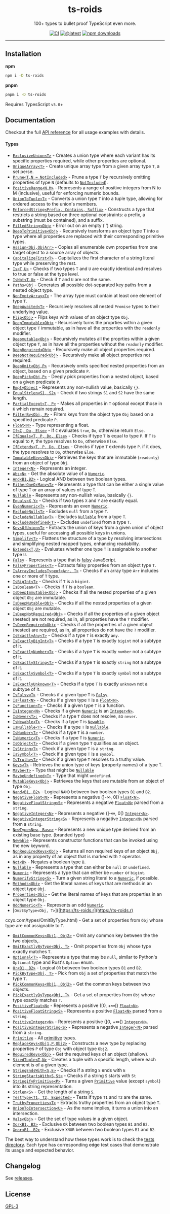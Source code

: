<div align="center">

# ts-roids

100+  types to bullet proof TypeScript even more.

[![CI](https://github.com/rccyx/ts-roids/actions/workflows/ci.yml/badge.svg)](https://github.com/rccyx/ts-roids/actions/workflows/ci.yml)
[![@latest](https://img.shields.io/npm/v/ts-roids.svg)](https://www.npmjs.com/package/ts-roids)
[![npm downloads](https://img.shields.io/npm/dm/ts-utils.svg)](https://www.npmjs.com/package/ts-roids)
<hr/>
</div>

## Installation
**npm**
```bash
npm i -D ts-roids
````

**pnpm**

```bash
pnpm i -D ts-roids
```

Requires TypesScript `v5.0`+

## Documentation

Checkout the full [API reference](https://ts-roids.rccyx.com/) for all usage examples with details.

#### Types

* [`ExclusiveUnion<T>`](https://ts-roids.rccyx.com/types/ExclusiveUnion.html) - Creates a union type where each variant has its specific properties required, while other properties are optional.
* [`UniqueArray<T>`](https://ts-roids.rccyx.com/types/UniqueArray.html) - Create unique array type from a given array type `T`, a set perse.
* [`Prune<T,N = NotIncluded>`](https://ts-roids.rccyx.com/types/Prune.html) - Prune a type `T` by recursively omitting properties of type `N` (defaults to [`NotIncluded`](https://ts-roids.rccyx.com/types/NotIncluded.html)).
* [`PositiveRange<N,M>`](https://ts-roids.rccyx.com/types/PositiveRange.html) - Represents a range of positive integers from N to M (inclusive), useful for enforcing numeric bounds.
* [`UnionToTuple<T>`](https://ts-roids.rccyx.com/types/UnionToTuple.html) - Converts a union type `T` into a tuple type, allowing for ordered access to the union's members.
* [`EnforcedString<Prefix, Contains, Suffix>`](https://ts-roids.rccyx.com/types/EnforcedString.html) - Constructs a type that restricts a string based on three optional constraints:
  a prefix, a substring (must be contained), and a suffix.
* [`FilledString<Obj>`](https://ts-roids.rccyx.com/types/FilledString.html) - Error out on an empty ('') string.
* [`DeepToPrimitive<Obj>`](https://ts-roids.rccyx.com/types/DeepToPrimitive.html) - Recursively transforms an object type T into a type where all properties are replaced with their corresponding primitive types.
* [`Assign<Obj,ObjArr>`](https://ts-roids.rccyx.com/types/Assign.html) - Copies all enumerable own properties from one target object to a source array of objects.
* [`CapitalizeFirst<T>`](https://ts-roids.rccyx.com/types/CapitalizeFirst.html) - Capitalizes the first character of a string literal type while preserving the rest.
* [`Is<T,U>`](https://ts-roids.rccyx.com/types/Is.html) - Checks if two types `T` and `U` are exactly identical and resolves to true or false at the type level.
* [`IsNot<T,U>`](https://ts-roids.rccyx.com/types/IsNot.html) - Check if `T` and `U` are not the same.
* [`Paths<Obj`](https://ts-roids.rccyx.com/types/Paths.html) - Generates all possible dot-separated key paths from a nested object type.
* [`NonEmptyArray<T>`](https://ts-roids.rccyx.com/types/NonEmptyArray.html) - The array type must contain at least one element of type `T`.
* [`DeepAwaited<T>`](https://ts-roids.rccyx.com/types/DeepAwaited.html) - Recursively resolves all nested `Promise` types to their underlying value.
* [`Flip<Obj>`](https://ts-roids.rccyx.com/types/Flip.html) - Flips keys with values of an object type `Obj`.
* [`DeepImmutable<Obj>`](https://ts-roids.rccyx.com/types/DeepImmutable.html) - Recursively turns the proprties within a given object type `T` immutable, as in have all the properties with the `readonly` modifier.
* [`Deepmutable<Obj>`](https://ts-roids.rccyx.com/types/DeepMutable.html) - Recursively mutates all the proprties within a given object type `T`, as in have all the properties without the `readonly` modifier.
* [`DeepRequired<Obj>`](https://ts-roids.rccyx.com/types/DeepRequired.html) - Recursively make all object properties required.
* [`DeepNotRequired<Obj>`](https://ts-roids.rccyx.com/types/DeepNotRequired.html) - Recursively make all object properties not required.
* [`DeepOmit<Obj,P>`](https://ts-roids.rccyx.com/types/DeepOmit.html) - Recursively omits specified nested properties from an object, based on a given predicate `P`.
* [`DeepPick<Obj,P>`](https://ts-roids.rccyx.com/types/DeepPick.html) - Deeply pick properties from a nested object, based on a given predicate `P`.
* [`EmptyObject`](https://ts-roids.rccyx.com/types/EmptyObject.html) - Represents any non-nullish value, basically `{}`.
* [`EqualStrlen<S1, S2>`](https://ts-roids.rccyx.com/types/EqualStrlen.html) - Check if two strings `S1` and `S2` have the same length.
* [`PartialExcept<T, P>`](https://ts-roids.rccyx.com/types/PartialExcept.html) - Makes all properties in `T` optional except those in `K` which remain required.
* [`FilterBy<Obj, P>`](https://ts-roids.rccyx.com/types/FilterBy.html) -  Filters keys from the object type `Obj` based on a specified predicate `P`.
* [`Float<N>`](https://ts-roids.rccyx.com/types/Float.html) - Type representing a float.
* [`If<C, Do, Else>`](https://ts-roids.rccyx.com/types/If.html) - If `C` evaluates `true`, `Do`, otherwise return `Else`.
* [`IfEquals<T, P, Do, Else>`](https://ts-roids.rccyx.com/types/IfEquals.html) - Checks if type `T` is equal to type `P`. If `T` is equal to `P`, the type resolves to `Do`, otherwise `Else`.
* [`IfExtends<T, P, Do, Else>`](https://ts-roids.rccyx.com/types/IfExtends.html) -  Checks if type `T` extends type `P`. if it does, the type resolves to `Do`, otherwise `Else`.
* [`ImmutableKeys<Obj>`](https://ts-roids.rccyx.com/types/ImmutableKeys.html) - Retrieves the keys that are immutable (`readonly`) from an object of type `Obj`.
* [`Integer<N>`](https://ts-roids.rccyx.com/types/Integer.html) - Represents an integer.
* [`Abs<N>`](https://ts-roids.rccyx.com/types/Abs.html) - Get the absolute value of a [`Numeric`](https://ts-roids.rccyx.com/types/Numeric.html).
* [`And<B1,B2>`](https://ts-roids.rccyx.com/types/And.html) - Logical AND between two boolean types.
* [`EitherOneOrMany<T>`](https://ts-roids.rccyx.com/types/EitherOneOrMany.html) - Represents a type that can be either a single value of type `T` or an array of values of type `T`.
* [`Nullable`](https://ts-roids.rccyx.com/types/Nullable.html) - Represents any non-nullish value, basically `{}`.
* [`Equals<X,Y>`](https://ts-roids.rccyx.com/types/Equals.html) - Checks if two types `X` and `Y` are exactly equal.
* [`EvenNumeric<T>`](https://ts-roids.rccyx.com/types/EvenNumeric.html) - Represents an even [`Numeric`](https://ts-roids.rccyx.com/types/Numeric.html).
* [`ExcludeNull<T>`](https://ts-roids.rccyx.com/types/ExcludeNull.html) - Excludes `null` from a type `T`.
* [`ExcludeNullable<T>`](https://ts-roids.rccyx.com/types/ExcludeNullable.html) - Excludes [`Nullable`](https://ts-roids.rccyx.com/types/Nullable.html) from a type `T`.
* [`ExcludeUndefined<T>`](https://ts-roids.rccyx.com/types/ExcludeUndefined.html) - Excludes `undefined` from a type `T`.
* [`KeysOfUnion<T>`](https://ts-roids.rccyx.com/types/KeysOfUnion.html) - Extracts the union of keys from a given union of object types, useful for accessing all possible keys in unions.
* [`Simplify<T>`](https://ts-roids.rccyx.com/types/Simplify.html) - Flattens the structure of a type by resolving intersections and simplifying nested mapped types, enhancing readability.
* [`Extends<T,U>`](https://ts-roids.rccyx.com/types/Extends.html) - Evaluates whether one type `T` is assignable to another type `U`.
* [`Falsy`](https://ts-roids.rccyx.com/types/Falsy.html) - Represents a type that is [falsy](https://developer.mozilla.org/en-US/docs/Glossary/Falsy)  JavaScript.
* [`FalsyProperties<T>`](https://ts-roids.rccyx.com/types/FalsyProperties.html) - Extracts falsy properties from an object type `T`.
* [`IsArrayIncludesTypeof<Arr, T>`](https://ts-roids.rccyx.com/types/IsArrayIncludesTypeof.html) - Checks if an array type `Arr` includes one or more of `T` type.
* [`IsBigInt<T>`](https://ts-roids.rccyx.com/types/IsBigInt.html) - Checks if `T` is a `bigint`.
* [`IsBoolean<T>`](https://ts-roids.rccyx.com/types/IsBoolean.html) -  Checks if `T` is a `boolean`.
* [`IsDeepImmutable<Obj>`](https://ts-roids.rccyx.com/types/IsDeepImmutable.html) - Checks if all the nested properties of a given object `Obj` are immutable.
* [`IsDeepMutable<Obj>`](https://ts-roids.rccyx.com/types/IsDeepMutable.html) - Checks if all the nested properties of a given object `Obj` are  mutable.
* [`IsDeepNotRequired<Obj>`](https://ts-roids.rccyx.com/types/IsDeepNotRequired.html) - Checks if all the properties of a given object (nested) are not required, as in, all properties have the `?` modifier.
* [`IsDeepRequired<Obj>`](https://ts-roids.rccyx.com/types/IsDeepRequired.html) - Checks if all the properties of a given object (nested) are required, as in, all properties do not have the `?` modifier.
* [`IsExactlyAny<T>`](https://ts-roids.rccyx.com/types/IsExactlyAny.html) - Checks if a type `T` is exactly `any`.
* [`IsExactlyBigInt<T>`](https://ts-roids.rccyx.com/types/IsExactlyBigInt.html) - Checks if a type `T` is exactly `bigint` not a subtype of it.
* [`IsExactlyNumber<T>`](https://ts-roids.rccyx.com/types/IsExactlyNumber.html) - Checks if a type `T` is exactly `number` not a subtype of it.
* [`IsExactlyString<T>`](https://ts-roids.rccyx.com/types/IsExactlyString.html) - Checks if a type `T` is exactly `string` not a subtype of it.
* [`IsExactlySymbol<T>`](https://ts-roids.rccyx.com/types/IsExactlySymbol.html) - Checks if a type `T` is exactly `symbol` not a subtype of it.
* [`IsExactlyUnknown<T>`](https://ts-roids.rccyx.com/types/IsExactlyUnknown.html) - Checks if a type `T` is exactly `unknown` not a subtype of it.
* [`IsFalsy<T>`](https://ts-roids.rccyx.com/types/IsFalsy.html) - Checks if a given type `T` is [`Falsy`](https://ts-roids.rccyx.com/types/Falsy.html).
* [`IsFloat<N>`](https://ts-roids.rccyx.com/types/IsFloat.html) - Checks if a given type `T` is a [`Float<N>`](https://ts-roids.rccyx.com/types/Float.html).
* [`IsFunction<T>`](https://ts-roids.rccyx.com/types/IsFunction.html) - Checks if a given type `T` is a function.
* [`IsInteger<N>`](https://ts-roids.rccyx.com/types/IsInteger.html) - Checks if a given [`Numeric`](https://ts-roids.rccyx.com/types/Numeric.html)  is an [`Integer<N>`](https://ts-roids.rccyx.com/types/Integer.html).
* [`IsNever<T>:`](https://ts-roids.rccyx.com/types/IsNever.html) - Checks if a type `T` does not resolve, so `never`.
* [`IsNewable<T>`](https://ts-roids.rccyx.com/types/IsNewable.html) -  Checks if a type `T` is [`Newable`](https://ts-roids.rccyx.com/types/Newable.html).
* [`IsNullable<T>`](https://ts-roids.rccyx.com/types/IsNullable.html) -  Checks if a type `T` is [`Nullable`](https://ts-roids.rccyx.com/types/Nullable.html).
* [`IsNumber<T>`](https://ts-roids.rccyx.com/types/IsNumber.html) - Checks if a type `T` is a `number`.
* [`IsNumeric<T>`](https://ts-roids.rccyx.com/types/IsNumeric.html) - Checks if a type `T` is [`Numeric`](https://ts-roids.rccyx.com/types/Numeric.html).
* [`IsObject<T>`](https://ts-roids.rccyx.com/types/IsObject.html) -  Checks if a given type `T` qualifies as an object.
* [`IsString<T>`](https://ts-roids.rccyx.com/types/IsString.html) - Check if a given type `T` is a `string`.
* [`IsSymbol<T>`](https://ts-roids.rccyx.com/types/IsSymbol.html) - Check if a given type `T` is a `symbol`.
* [`IsTruthy<T>`](https://ts-roids.rccyx.com/types/IsTruthy.html) - Check if a given type `T` resolves to a truthy value.
* [`Keys<T>`](https://ts-roids.rccyx.com/types/Keys.html) - Retrieves the union type of keys (property names) of a type `T`.
* [`Maybe<T>`](https://ts-roids.rccyx.com/types/Maybe.html) - Type that might be [`Nullable`](https://ts-roids.rccyx.com/types/Nullable.html)
* [`MaybeUndefined<T>`](https://ts-roids.rccyx.com/types/MaybeUndefined.html) - Type that might `undefined`.
* [`MutableKeys<Obj>`](https://ts-roids.rccyx.com/types/MutableKeys.html) - Retrieves the keys that are mutable from an object of type `Obj`.
* [`Nand<B1, B2>`](https://ts-roids.rccyx.com/types/Nand.html) - Logical `NAND` between two boolean types `B1` and `B2`.
* [`NegativeFloat<N>`](https://ts-roids.rccyx.com/types/NegativeFloat.html) - Represents a negative (]-∞, 0[) [`Float<N>`](https://ts-roids.rccyx.com/types/Float.html).
* [`NegativeFloatString<S>`](https://ts-roids.rccyx.com/types/NegativeFloatString.html) - Represents a negative [`Float<N>`](https://ts-roids.rccyx.com/types/Float.html) parsed from a `string`.
* [`NegativeInteger<N>`](https://ts-roids.rccyx.com/types/NegativeInteger.html) -  Represents a negative (]-∞, 0[) [`Integer<N>`](https://ts-roids.rccyx.com/types/Integer.html).
* [`NegativeIntegerString<S>`](https://ts-roids.rccyx.com/types/NegativeIntegerString.html) - Represents a negative [`Integer<N>`](https://ts-roids.rccyx.com/types/Integer.html) parsed from a `string`.
* [`NewType<New, Base>`](https://ts-roids.rccyx.com/types/NewType.html) -  Represents a new unique type derived from an existing base type. (branded type)
* [`Newable`](https://ts-roids.rccyx.com/types/Newable.html) - Represents constructor functions that can be invoked using the new keyword.
* [`NonRequiredKeys<Obj>`](https://ts-roids.rccyx.com/types/NonRequiredKeys.html) - Returns all non required keys of an object `Obj`, as in any property of an object that is marked with `?` operator.
* [`Not<B>`](https://ts-roids.rccyx.com/types/Not.html) - Negates a boolean type `B`.
* [`Nullable`](https://ts-roids.rccyx.com/types/Nullable.html) - Represents a type that can either be  `null` or `undefined`.
* [`Numeric`](https://ts-roids.rccyx.com/types/Numeric.html) - Represents a type that can either be  `number` or `bigint`.
* [`NumerifyString<S>`](https://ts-roids.rccyx.com/types/NumerifyString.html) - Turn a given string literal to a [`Numeric`](https://ts-roids.rccyx.com/types/Numeric.html), if possible.
* [`Methods<Obj>`](https://ts-roids.rccyx.com/types/Methods.html) - Get the literal names of keys that are methods in an object type `Obj`.
* [`Properties<Obj>`](https://ts-roids.rccyx.com/types/Properties.html) - Get the literal names of keys that are properties in an object type `Obj`.
* [`OddNumeric<T>`](https://ts-roids.rccyx.com/types/OmitByType.html) - Represents an odd [`Numeric`](https://ts-roids.rccyx.com/types/OddNumeric.html).
* [`OmitByType<Obj, T>`]([https://ts-roids.r](https://ts-roids.r)


ccyx.com/types/OmitByType.html) - Get a set of properties from `Obj` whose type are not assignable to `T`.

* [`OmitCommonKeys<Obj1, Obj2>`](https://ts-roids.rccyx.com/types/OmitCommonKeys.html) - Omit any common key between the the two objects,.
* [`OmitExactlyByType<Obj, T>`](https://ts-roids.rccyx.com/types/OmitExactlyByType.html) - Omit properties from `Obj` whose type exactly matches `T`.
* [`Optional<T>`](https://ts-roids.rccyx.com/types/Optional.html) - Represents a type that may be `null`, similar to Python's `Optional` type and Rust's `Option` enum.
* [`Or<B1, B2>`](https://ts-roids.rccyx.com/types/Or.html) - Logical `OR` between two boolean types `B1` and `B2`.
* [`PickByType<Obj, T>`](https://ts-roids.rccyx.com/types/PickByType.html) - Pick from `Obj` a set of properties that match the type `T`.
* [`PickCommonKeys<Obj1, Obj2>`](https://ts-roids.rccyx.com/types/PickCommonKeys.html) - Get the common keys between two objects.
* [`PickExactlyByType<Obj, T>`](https://ts-roids.rccyx.com/types/PickExactlyByType.html) - Get a set of properties from `Obj` whose type exactly matches `T`.
* [`PositiveFloat<N>`](https://ts-roids.rccyx.com/types/PositiveFloat.html) - Represents a positive ([0, +∞[) [`Float<N>`](https://ts-roids.rccyx.com/types/Float.html).
* [`PositiveFloatString<S>`](https://ts-roids.rccyx.com/types/PositiveFloatString.html) - Represents a positive [`Float<N>`](https://ts-roids.rccyx.com/types/Float.html) parsed from a `string`.
* [`PositiveInteger<N>`](https://ts-roids.rccyx.com/types/PositiveInteger.html) - Represents a positive ([0, +∞[) [`Integer<N>`](https://ts-roids.rccyx.com/types/Integer.html).
* [`PositiveIntegerString<S>`](https://ts-roids.rccyx.com/types/PositiveIntegerString.html) - Represents a negative [`Integer<N>`](https://ts-roids.rccyx.com/types/Integer.html) parsed from a `string`.
* [`Primitive`](https://ts-roids.rccyx.com/types/Primitive.html) - All [primitive](https://developer.mozilla.org/en-US/docs/Glossary/Primitive) types.
* [`ReplaceKeys<Obj1,P,Obj2>`](https://ts-roids.rccyx.com/types/ReplaceKeys.html) - Constructs a new type by replacing properties `P` of type `Obj` with object type `Obj2`.
* [`RequiredKeys<Obj>`](https://ts-roids.rccyx.com/types/RequiredKeys.html) - Get the required keys of an object (shallow).
* [`SizedTuple<T,N>`](https://ts-roids.rccyx.com/types/SizedTuple.html) -  Creates a tuple with a specific length, where each element is of a given type.
* [`StringEndsWith<S,E>`](https://ts-roids.rccyx.com/types/StringEndsWith.html) - Checks if a string `S` ends with `E`
* [`StringStartsWith<S,St>`](https://ts-roids.rccyx.com/types/StringStartsWith.html) -  Checks if a string `S` starts with `St`
* [`StringifyPrimitive<P>`](https://ts-roids.rccyx.com/types/StringifyPrimitive.html) - Turns a given [`Primitive`](https://ts-roids.rccyx.com/types/Primitive.html) value (except `symbol`) into its string representation.
* [`Strlen<S>`](https://ts-roids.rccyx.com/types/Strlen.html) - Get the length of a string `S`.
* [`TestType<T1, T2, Expected>`](https://ts-roids.rccyx.com/types/TestType.html) - Tests if type `T1` and `T2` are the same.
* [`TruthyProperties<T>`](https://ts-roids.rccyx.com/types/TruthyProperties.html) - Extracts truthy properties from an object type `T`.
* [`UnionToIntersection<U>`](https://ts-roids.rccyx.com/types/UnionToIntersection.html) - As the name implies, it turns a union into an intersection.
* [`Vals<Obj>`](https://ts-roids.rccyx.com/types/Vals.html) - Get the set of type values in a given object.
* [`Xor<B1, B2>`](https://ts-roids.rccyx.com/types/Xor.html) - Exclusive `OR` between two boolean types `B1` and `B2`.
* [`Xnor<B1, B2>`](https://ts-roids.rccyx.com/types/Xnor.html) - Exclusive `XNOR` between two boolean types `B1` and `B2`.

The best way to understand how these types work is to check the [tests directory](/tests/). Each type has corresponding ~~edge~~ test cases that demonstrate its usage and expected behavior.

## Changelog

See [releases](https://github.com/rccyx/ts-roids/releases).

## License

[GPL-3](/LICENSE)

